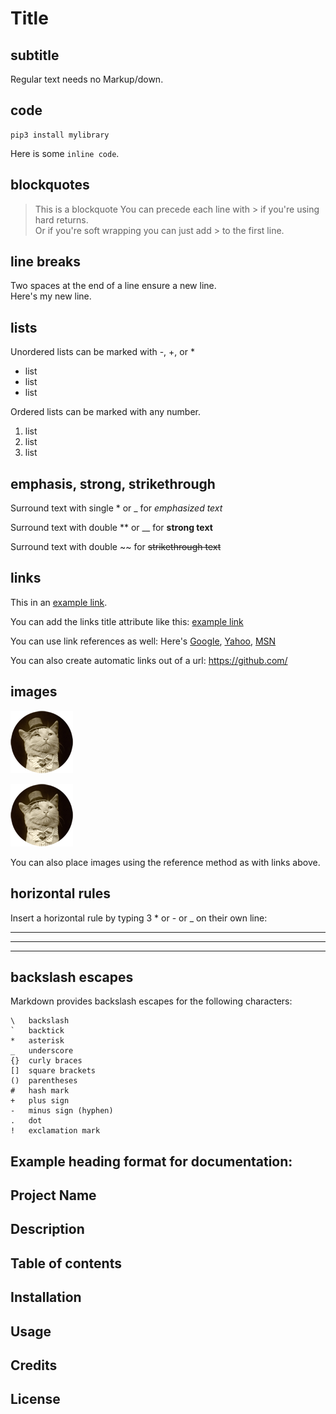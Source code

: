 # Title

## subtitle

Regular text needs no Markup/down.

## code
```
pip3 install mylibrary
```
Here is some `inline code`.


## blockquotes

> This is a blockquote
> You can precede each line with > if you're using hard returns.  
> Or if you're soft wrapping you can just add > to the first line.

## line breaks

Two spaces at the end of a line ensure a new line.  
Here's my new line.

## lists

Unordered lists can be marked with -, +, or *

* list
* list
* list

Ordered lists can be marked with any number.

1. list
1. list
1. list


## emphasis, strong, strikethrough

Surround text with single \* or \_ for
*emphasized text*

Surround text with double \*\* or \_\_ for
**strong text**

Surround text with double \~\~ for
~~strikethrough text~~

## links

This in an [example link](https://daringfireball.net/projects/markdown/syntax).

You can add the links title attribute like this:
[example link](https://github.com/ "Title goes here")

You can use link references as well:
Here's [Google][1], [Yahoo][2], [MSN][3]

[1]: http://google.com/        "Google"
[2]: http://search.yahoo.com/  "Yahoo Search"
[3]: http://search.msn.com/    "MSN Search"

You can also create automatic links out of a url:
<https://github.com/>


## images

![Alt text](/data/cat.png)

![Alt text](/data/cat.png "Optional title")

You can also place images using the reference method as with links above.

## horizontal rules

Insert a horizontal rule by typing 3 * or - or _ on their own line:

***
___
---

## backslash escapes

Markdown provides backslash escapes for the following characters:

```
\   backslash
`   backtick
*   asterisk
_   underscore
{}  curly braces
[]  square brackets
()  parentheses
#   hash mark
+   plus sign
-   minus sign (hyphen)
.   dot
!   exclamation mark
```

## Example heading format for documentation:
## Project Name
## Description
## Table of contents
## Installation
## Usage
## Credits
## License
